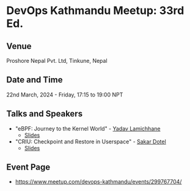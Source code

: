 # DevOps Kathmandu Meetup: 33rd Ed.

## Venue
Proshore Nepal Pvt. Ltd, Tinkune, Nepal

## Date and Time
22nd March, 2024 - Friday, 17:15 to 19:00 NPT

## Talks and Speakers
-   "eBPF: Journey to the Kernel World" - [Yadav Lamichhane](https://www.linkedin.com/in/omegazyadav/)
	- [Slides](https://www.canva.com/design/DAGAYS1OqUo/ICNhU1P-1MA7La0dlntj4A)
-   "CRIU: Checkpoint and Restore in Userspace" - [Sakar Dotel](https://www.linkedin.com/in/sakardotel/)
	- [Slides]()

## Event Page
-   https://www.meetup.com/devops-kathmandu/events/299767704/
